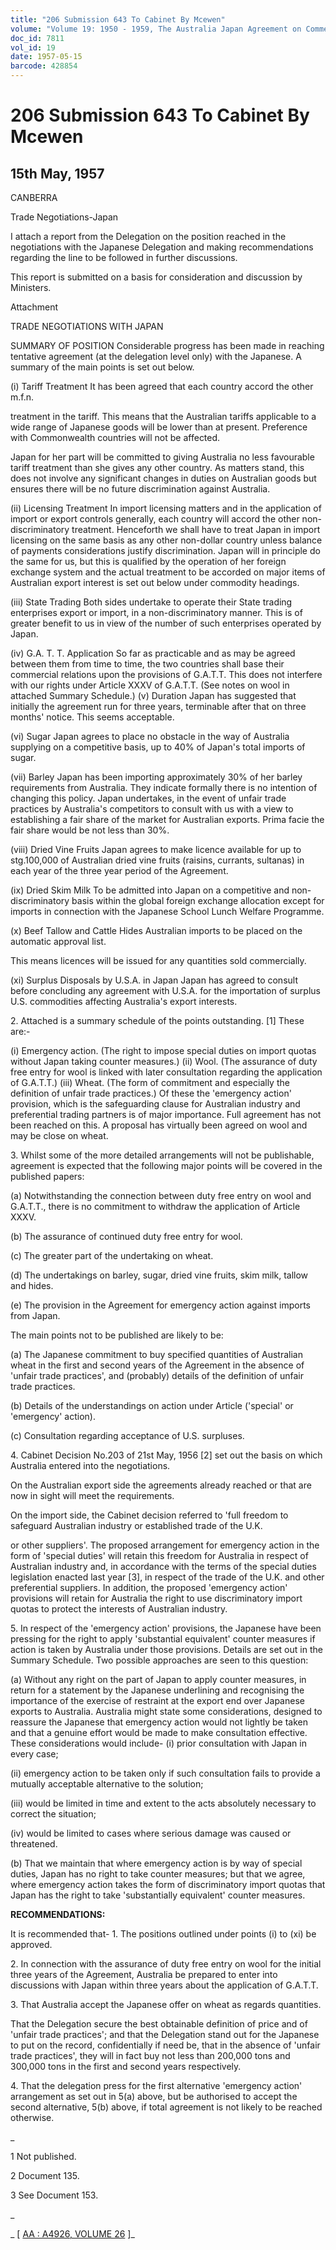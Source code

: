 ```yaml
---
title: "206 Submission 643 To Cabinet By Mcewen"
volume: "Volume 19: 1950 - 1959, The Australia Japan Agreement on Commerce"
doc_id: 7811
vol_id: 19
date: 1957-05-15
barcode: 428854
---
```


# 206 Submission 643 To Cabinet By Mcewen

## 15th May, 1957

CANBERRA

Trade Negotiations-Japan

I attach a report from the Delegation on the position reached in the negotiations with the Japanese Delegation and making recommendations regarding the line to be followed in further discussions.

This report is submitted on a basis for consideration and discussion by Ministers.

Attachment

TRADE NEGOTIATIONS WITH JAPAN

SUMMARY OF POSITION Considerable progress has been made in reaching tentative agreement (at the delegation level only) with the Japanese. A summary of the main points is set out below.

(i) Tariff Treatment It has been agreed that each country accord the other m.f.n.

treatment in the tariff. This means that the Australian tariffs applicable to a wide range of Japanese goods will be lower than at present. Preference with Commonwealth countries will not be affected.

Japan for her part will be committed to giving Australia no less favourable tariff treatment than she gives any other country. As matters stand, this does not involve any significant changes in duties on Australian goods but ensures there will be no future discrimination against Australia.

(ii) Licensing Treatment In import licensing matters and in the application of import or export controls generally, each country will accord the other non- discriminatory treatment. Henceforth we shall have to treat Japan in import licensing on the same basis as any other non-dollar country unless balance of payments considerations justify discrimination. Japan will in principle do the same for us, but this is qualified by the operation of her foreign exchange system and the actual treatment to be accorded on major items of Australian export interest is set out below under commodity headings.

(iii) State Trading Both sides undertake to operate their State trading enterprises export or import, in a non-discriminatory manner. This is of greater benefit to us in view of the number of such enterprises operated by Japan.

(iv) G.A. T. T. Application So far as practicable and as may be agreed between them from time to time, the two countries shall base their commercial relations upon the provisions of G.A.T.T. This does not interfere with our rights under Article XXXV of G.A.T.T. (See notes on wool in attached Summary Schedule.) (v) Duration Japan has suggested that initially the agreement run for three years, terminable after that on three months' notice. This seems acceptable.

(vi) Sugar Japan agrees to place no obstacle in the way of Australia supplying on a competitive basis, up to 40% of Japan's total imports of sugar.

(vii) Barley Japan has been importing approximately 30% of her barley requirements from Australia. They indicate formally there is no intention of changing this policy. Japan undertakes, in the event of unfair trade practices by Australia's competitors to consult with us with a view to establishing a fair share of the market for Australian exports. Prima facie the fair share would be not less than 30%.

(viii) Dried Vine Fruits Japan agrees to make licence available for up to stg.100,000 of Australian dried vine fruits (raisins, currants, sultanas) in each year of the three year period of the Agreement.

(ix) Dried Skim Milk To be admitted into Japan on a competitive and non-discriminatory basis within the global foreign exchange allocation except for imports in connection with the Japanese School Lunch Welfare Programme.

(x) Beef Tallow and Cattle Hides Australian imports to be placed on the automatic approval list.

This means licences will be issued for any quantities sold commercially.

(xi) Surplus Disposals by U.S.A. in Japan Japan has agreed to consult before concluding any agreement with U.S.A. for the importation of surplus U.S. commodities affecting Australia's export interests.

2\. Attached is a summary schedule of the points outstanding. [1] These are:-

(i) Emergency action. (The right to impose special duties on import quotas without Japan taking counter measures.) (ii) Wool. (The assurance of duty free entry for wool is linked with later consultation regarding the application of G.A.T.T.) (iii) Wheat. (The form of commitment and especially the definition of unfair trade practices.) Of these the 'emergency action' provision, which is the safeguarding clause for Australian industry and preferential trading partners is of major importance. Full agreement has not been reached on this. A proposal has virtually been agreed on wool and may be close on wheat.

3\. Whilst some of the more detailed arrangements will not be publishable, agreement is expected that the following major points will be covered in the published papers:

(a) Notwithstanding the connection between duty free entry on wool and G.A.T.T., there is no commitment to withdraw the application of Article XXXV.

(b) The assurance of continued duty free entry for wool.

(c) The greater part of the undertaking on wheat.

(d) The undertakings on barley, sugar, dried vine fruits, skim milk, tallow and hides.

(e) The provision in the Agreement for emergency action against imports from Japan.

The main points not to be published are likely to be:

(a) The Japanese commitment to buy specified quantities of Australian wheat in the first and second years of the Agreement in the absence of 'unfair trade practices', and (probably) details of the definition of unfair trade practices.

(b) Details of the understandings on action under Article ('special' or 'emergency' action).

(c) Consultation regarding acceptance of U.S. surpluses.

4\. Cabinet Decision No.203 of 21st May, 1956 [2] set out the basis on which Australia entered into the negotiations.

On the Australian export side the agreements already reached or that are now in sight will meet the requirements.

On the import side, the Cabinet decision referred to 'full freedom to safeguard Australian industry or established trade of the U.K.

or other suppliers'. The proposed arrangement for emergency action in the form of 'special duties' will retain this freedom for Australia in respect of Australian industry and, in accordance with the terms of the special duties legislation enacted last year [3], in respect of the trade of the U.K. and other preferential suppliers. In addition, the proposed 'emergency action' provisions will retain for Australia the right to use discriminatory import quotas to protect the interests of Australian industry.

5\. In respect of the 'emergency action' provisions, the Japanese have been pressing for the right to apply 'substantial equivalent' counter measures if action is taken by Australia under those provisions. Details are set out in the Summary Schedule. Two possible approaches are seen to this question:

(a) Without any right on the part of Japan to apply counter measures, in return for a statement by the Japanese underlining and recognising the importance of the exercise of restraint at the export end over Japanese exports to Australia. Australia might state some considerations, designed to reassure the Japanese that emergency action would not lightly be taken and that a genuine effort would be made to make consultation effective. These considerations would include- (i) prior consultation with Japan in every case;

(ii) emergency action to be taken only if such consultation fails to provide a mutually acceptable alternative to the solution;

(iii) would be limited in time and extent to the acts absolutely necessary to correct the situation;

(iv) would be limited to cases where serious damage was caused or threatened.

(b) That we maintain that where emergency action is by way of special duties, Japan has no right to take counter measures; but that we agree, where emergency action takes the form of discriminatory import quotas that Japan has the right to take 'substantially equivalent' counter measures.

**RECOMMENDATIONS:**

It is recommended that- 1. The positions outlined under points (i) to (xi) be approved.

2\. In connection with the assurance of duty free entry on wool for the initial three years of the Agreement, Australia be prepared to enter into discussions with Japan within three years about the application of G.A.T.T.

3\. That Australia accept the Japanese offer on wheat as regards quantities.

That the Delegation secure the best obtainable definition of price and of 'unfair trade practices'; and that the Delegation stand out for the Japanese to put on the record, confidentially if need be, that in the absence of 'unfair trade practices', they will in fact buy not less than 200,000 tons and 300,000 tons in the first and second years respectively.

4\. That the delegation press for the first alternative 'emergency action' arrangement as set out in 5(a) above, but be authorised to accept the second alternative, 5(b) above, if total agreement is not likely to be reached otherwise.

_

1 Not published.

2 Document 135.

3 See Document 153.

_

_ [ [AA : A4926, VOLUME 26](http://www.naa.gov.au/cgi-bin/Search?O=I&Number=428854) ]_
